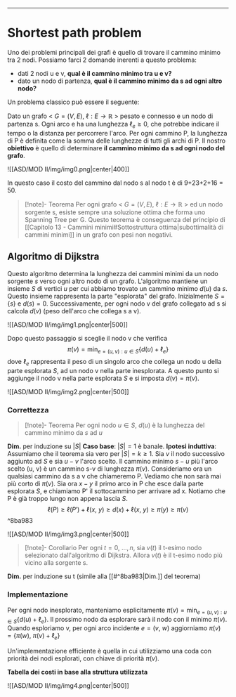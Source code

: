 ----
# Shortest path problem

Uno dei problemi principali dei grafi è quello di trovare il cammino minimo tra 2 nodi. Possiamo farci 2 domande inerenti a questo problema: 
- dati 2 nodi u e v, **qual è il cammino minimo tra u e v?**
- dato un nodo di partenza, **qual è il cammino minimo da s ad ogni altro nodo?**

Un problema classico può essere il seguente:

Dato un grafo $<\:G = (V, E),\: \ell: E \to \mathbb R\: >$ pesato e connesso e un nodo di partenza s. Ogni arco e ha una lunghezza $\ell_{e}\geq 0$, che potrebbe indicare il tempo o la distanza per percorrere l'arco. 
Per ogni cammino P, la lunghezza di P è definita come la somma delle lunghezze di tutti gli archi di P. 
Il nostro **obiettivo** è quello di determinare **il cammino minimo da s ad ogni nodo del grafo**.

![[ASD/MOD II/img/img0.png|center|400]]

In questo caso il costo del cammino dal nodo s al nodo t è di 9+23+2+16 = 50.

>[!note]- Teorema
>Per ogni grafo $<\:G = (V, E),\: \ell: E \to \mathbb R\: >$ ed un nodo sorgente s, esiste sempre una soluzione ottima che forma uno Spanning Tree per G.
>Questo teorema è conseguenza del principio di [[Capitolo 13 - Cammini minimi#Sottostruttura ottima|subottimalità di cammini minimi]] in un grafo con pesi non negativi.

## Algoritmo di Dijkstra 
Questo algoritmo determina la lunghezza dei cammini minimi da un nodo sorgente $s$ verso ogni altro nodo di un grafo.
L'algoritmo mantiene un insieme $S$ di vertici $u$ per cui abbiamo trovato un cammino minimo $d(u)$ da $s$. Questo insieme rappresenta la parte "esplorata" del grafo. 
Inizialmente $S = \{s\}$ e $d(s) = 0$. Successivamente, per ogni nodo v del grafo collegato ad s si calcola $d(v)$ (peso dell'arco che collega s a v). 

![[ASD/MOD II/img/img1.png|center|500]]

Dopo questo passaggio si sceglie il nodo v che verifica $$\pi(v) = \min_{e=(u,v):u\in S} \{d(u)+\ell_{e} \}$$
dove $\ell_{e}$ rappresenta il peso di un singolo arco che collega un nodo u della parte esplorata $S$, ad un nodo v nella parte inesplorata. A questo punto si aggiunge il nodo v nella parte esplorata $S$ e si imposta $d(v) = \pi(v)$. 

![[ASD/MOD II/img/img2.png|center|500]]

### Correttezza

>[!note]- Teorema
>Per ogni nodo $u \in S$, $d(u)$ è la lunghezza del cammino minimo da $s$ ad $u$

**Dim.** per induzione su $|S|$ 
**Caso base**: $|S| = 1$ è banale.
**Ipotesi induttiva**: Assumiamo che il teorema sia vero per $|S|=k\geq 1$.
Sia $v$ il nodo successivo aggiunto ad $S$ e sia $u-v$ l'arco scelto. Il cammino minimo $s-u$ più l'arco scelto (u, v) è un cammino s-v di lunghezza $\pi(v)$. Consideriamo ora un qualsiasi cammino da s a v che chiameremo P. Vediamo che non sarà mai più corto di $\pi(v)$.
Sia ora $x-y$ il primo arco in P che esce dalla parte esplorata $S$, e chiamiamo P' il sottocammino per arrivare ad x. Notiamo che P è già troppo lungo non appena lascia $S$. 
$$\ell(P)\geq \ell(P')+\ell(x,\: y)\geq d(x)+\ell(x,\: y)\geq \pi(y)\geq \pi(v)$$ ^8ba983

![[ASD/MOD II/img/img3.png|center|500]]

>[!note]- Corollario
>Per ogni $t = 0,\: \dots, n$, sia $v(t)$ il t-esimo nodo selezionato dall'algoritmo di Dijkstra. Allora $v(t)$ è il t-esimo nodo più vicino alla sorgente s. 

**Dim.** per induzione su t (simile alla [[#^8ba983|Dim.]] del teorema)

### Implementazione
Per ogni nodo inesplorato, manteniamo esplicitamente $\pi(v) = \min_{e=(u,v):u\in S} \{d(u)+\ell_{e} \}$.
Il prossimo nodo da esplorare sarà il nodo con il minimo $\pi(v)$.
Quando esploriamo v, per ogni arco incidente $e = (v, \: w)$ aggiorniamo $\pi(v) = \{\pi(w),\: \pi(v)+\ell_{e} \}$ 

Un'implementazione efficiente è quella in cui utilizziamo una coda con priorità dei nodi esplorati, con chiave di priorità $\pi(v)$. 

**Tabella dei costi in base alla struttura utilizzata**

![[ASD/MOD II/img/img4.png|center|500]]